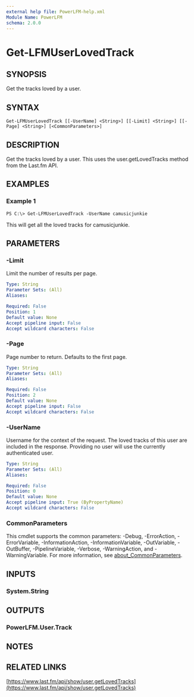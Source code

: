 ```yaml
---
external help file: PowerLFM-help.xml
Module Name: PowerLFM
schema: 2.0.0
---
```


# Get-LFMUserLovedTrack

## SYNOPSIS

Get the tracks loved by a user.

## SYNTAX

```text
Get-LFMUserLovedTrack [[-UserName] <String>] [[-Limit] <String>] [[-Page] <String>] [<CommonParameters>]
```

## DESCRIPTION

Get the tracks loved by a user. This uses the user.getLovedTracks method from the Last.fm API.

## EXAMPLES

### Example 1

```text
PS C:\> Get-LFMUserLovedTrack -UserName camusicjunkie
```

This will get all the loved tracks for camusicjunkie.

## PARAMETERS

### -Limit

Limit the number of results per page.

```yaml
Type: String
Parameter Sets: (All)
Aliases:

Required: False
Position: 1
Default value: None
Accept pipeline input: False
Accept wildcard characters: False
```

### -Page

Page number to return. Defaults to the first page.

```yaml
Type: String
Parameter Sets: (All)
Aliases:

Required: False
Position: 2
Default value: None
Accept pipeline input: False
Accept wildcard characters: False
```

### -UserName

Username for the context of the request. The loved tracks of this user are included in the response. Providing no user will use the currently authenticated user.

```yaml
Type: String
Parameter Sets: (All)
Aliases:

Required: False
Position: 0
Default value: None
Accept pipeline input: True (ByPropertyName)
Accept wildcard characters: False
```

### CommonParameters

This cmdlet supports the common parameters: -Debug, -ErrorAction, -ErrorVariable, -InformationAction, -InformationVariable, -OutVariable, -OutBuffer, -PipelineVariable, -Verbose, -WarningAction, and -WarningVariable. For more information, see [about\_CommonParameters](http://go.microsoft.com/fwlink/?LinkID=113216).

## INPUTS

### System.String

## OUTPUTS

### PowerLFM.User.Track

## NOTES

## RELATED LINKS

[https://www.last.fm/api/show/user.getLovedTracks](https://www.last.fm/api/show/user.getLovedTracks)

